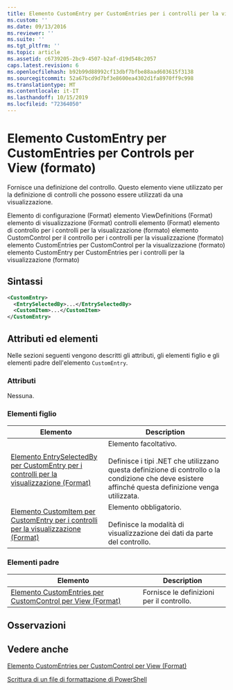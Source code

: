 ```yaml
---
title: Elemento CustomEntry per CustomEntries per i controlli per la visualizzazione (Format) | Microsoft Docs
ms.custom: ''
ms.date: 09/13/2016
ms.reviewer: ''
ms.suite: ''
ms.tgt_pltfrm: ''
ms.topic: article
ms.assetid: c6739205-2bc9-4507-b2af-d19d548c2057
caps.latest.revision: 6
ms.openlocfilehash: b92b99d88992cf13dbf7bfbe88aad603615f3138
ms.sourcegitcommit: 52a67bcd9d7bf3e8600ea4302d1fa8970ff9c998
ms.translationtype: MT
ms.contentlocale: it-IT
ms.lasthandoff: 10/15/2019
ms.locfileid: "72364050"
---
```

# <a name="customentry-element-for-customentries-for-controls-for-view-format"></a>Elemento CustomEntry per CustomEntries per Controls per View (formato)

Fornisce una definizione del controllo. Questo elemento viene utilizzato per la definizione di controlli che possono essere utilizzati da una visualizzazione.

Elemento di configurazione (Format) elemento ViewDefinitions (Format) elemento di visualizzazione (Format) controlli elemento (Format) elemento di controllo per i controlli per la visualizzazione (formato) elemento CustomControl per il controllo per i controlli per la visualizzazione (formato) elemento CustomEntries per CustomControl per la visualizzazione (formato) elemento CustomEntry per CustomEntries per i controlli per la visualizzazione (formato)

## <a name="syntax"></a>Sintassi

```xml
<CustomEntry>
  <EntrySelectedBy>...</EntrySelectedBy>
  <CustomItem>...</CustomItem>
</CustomEntry>
```

## <a name="attributes-and-elements"></a>Attributi ed elementi

Nelle sezioni seguenti vengono descritti gli attributi, gli elementi figlio e gli elementi padre dell'elemento `CustomEntry`.

### <a name="attributes"></a>Attributi

Nessuna.

### <a name="child-elements"></a>Elementi figlio

|Elemento|Description|
|-------------|-----------------|
|[Elemento EntrySelectedBy per CustomEntry per i controlli per la visualizzazione (Format)](./entryselectedby-element-for-customentry-for-controls-for-view-format.md)|Elemento facoltativo.<br /><br /> Definisce i tipi .NET che utilizzano questa definizione di controllo o la condizione che deve esistere affinché questa definizione venga utilizzata.|
|[Elemento CustomItem per CustomEntry per i controlli per la visualizzazione (Format)](./customitem-element-for-customentry-for-controls-for-view-format.md)|Elemento obbligatorio.<br /><br /> Definisce la modalità di visualizzazione dei dati da parte del controllo.|

### <a name="parent-elements"></a>Elementi padre

|Elemento|Description|
|-------------|-----------------|
|[Elemento CustomEntries per CustomControl per View (Format)](./customentries-element-for-customcontrol-for-view-format.md)|Fornisce le definizioni per il controllo.|

## <a name="remarks"></a>Osservazioni

## <a name="see-also"></a>Vedere anche

[Elemento CustomEntries per CustomControl per View (Format)](./customentries-element-for-customcontrol-for-view-format.md)

[Scrittura di un file di formattazione di PowerShell](./writing-a-powershell-formatting-file.md)
